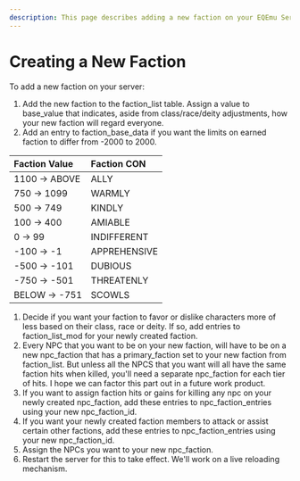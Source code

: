 ```yaml
---
description: This page describes adding a new faction on your EQEmu Server
---
```


# Creating a New Faction

To add a new faction on your server:

1. Add the new faction to the faction_list table. Assign a value to base_value that indicates, aside from class/race/deity adjustments, how your new faction will regard everyone.
2. Add an entry to faction_base_data if you want the limits on earned faction to differ from -2000 to 2000.

| Faction Value | Faction CON |
| :--- | :--- |
| 1100 -&gt; ABOVE | ALLY |
| 750 -&gt; 1099 | WARMLY |
| 500 -&gt; 749 | KINDLY |
| 100 -&gt; 400 | AMIABLE |
| 0 -&gt; 99 | INDIFFERENT |
| -100 -&gt; -1 | APPREHENSIVE |
| -500 -&gt; -101 | DUBIOUS |
| -750 -&gt; -501 | THREATENLY |
| BELOW -&gt; -751 | SCOWLS |

1. Decide if you want your faction to favor or dislike characters more of less based on their class, race or deity. If so, add entries to faction_list_mod for your newly created faction.
2. Every NPC that you want to be on your new faction, will have to be on a new npc_faction that has a primary_faction set to your new faction from faction_list. But unless all the NPCS that you want will all have the same faction hits when killed, you'll need a separate npc_faction for each tier of hits. I hope we can factor this part out in a future work product.
3. If you want to assign faction hits or gains for killing any npc on your newly created npc_faction, add these entries to npc_faction_entries using your new npc_faction_id.
4. If you want your newly created faction members to attack or assist certain other factions, add these entries to npc_faction_entries using your new npc_faction_id.
5. Assign the NPCs you want to your new npc_faction.
6. Restart the server for this to take effect. We'll work on a live reloading mechanism.

